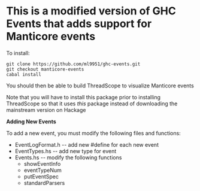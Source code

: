 This is a modified version of GHC Events that adds support for  Manticore events
============================

To install:
 
    git clone https://github.com/ml9951/ghc-events.git
    git checkout manticore-events
    cabal install

You should then be able to build ThreadScope to visualize Manticore events

Note that you will have to install this package prior to installing
ThreadScope so that it uses *this* package instead of downloading the
mainstream version on Hackage

**Adding New Events**

To add a new event, you must modify the following files and functions:

* EventLogFormat.h -- add new #define for each new event
* EventTypes.hs  -- add new type for event
* Events.hs -- modify the following functions
  * showEventInfo
  * eventTypeNum
  * putEventSpec
  * standardParsers
